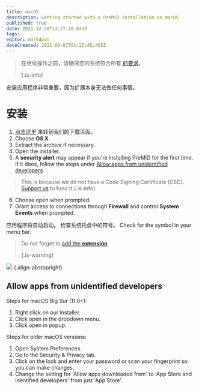 ```yaml
---
title: macOS
description: Getting started with a PreMiD installation on macOS
published: true
date: 2021-12-20T14:27:18.034Z
tags:
editor: markdown
dateCreated: 2021-09-07T01:25:45.465Z
---
```


> 在继续操作之前，请确保您的系统符合所有 [的要求](/install/requirements)。
>
> {.is-info}

安装应用程序非常重要，因为扩展本身无法做任何事情。

# 安装
1. [点击这里](https://premid.app/downloads) 来转到我们的下载页面。
2. Choose **OS X**.
3. Extract the archive if necessary.
4. Open the installer.
5. A **security alert** may appear if you're installing PreMiD for the first time. If it does, follow the steps under [Allow apps from unidentified developers](https://docs.premid.app/install/macos#allow-apps-from-unidentified-developers)
> This is because we do not have a Code Signing Certificate (CSC). [Support us](https://www.patreon.com/Timeraa) to fund it.{.is-info}
6. Choose open when prompted.
7. Grant access to connections through **Firewall** and control **System Events** when prompted.

应用程序将自动启动。 检查系统托盘中的符号。 Check for the symbol in your menu bar.

> Do not forget to [add the **extension**](/install).
>
> {.is-warning}

![](https://img.icons8.com/color/2x/mac-logo.png) {.align-abstopright}

## Allow apps from unidentified developers
Steps for macOS Big Sur (11.0+):
1. Right click on our installer.
2. Click open in the dropdown menu.
3. Click open in popup.

Steps for older macOS versions:
1. Open System Preferences.
2. Go to the Security & Privacy tab.
3. Click on the lock and enter your password or scan your fingerprint so you can make changes.
4. Change the setting for 'Allow apps downloaded from' to 'App Store and identified developers' from just 'App Store'.

